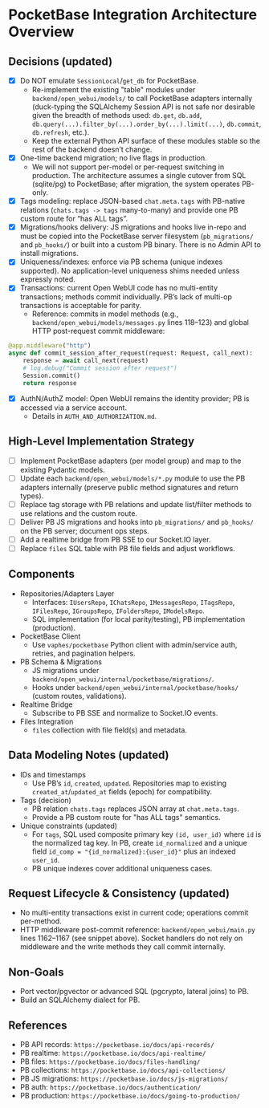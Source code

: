 # PocketBase Integration Architecture Overview

## Decisions (updated)
- [x] Do NOT emulate `SessionLocal`/`get_db` for PocketBase.
  - Re-implement the existing "table" modules under `backend/open_webui/models/` to call PocketBase adapters internally (duck-typing the SQLAlchemy Session API is not safe nor desirable given the breadth of methods used: `db.get`, `db.add`, `db.query(...).filter_by(...).order_by(...).limit(...)`, `db.commit`, `db.refresh`, etc.).
  - Keep the external Python API surface of these modules stable so the rest of the backend doesn’t change.
- [x] One-time backend migration; no live flags in production.
  - We will not support per-model or per-request switching in production. The architecture assumes a single cutover from SQL (sqlite/pg) to PocketBase; after migration, the system operates PB-only.
- [x] Tags modeling: replace JSON-based `chat.meta.tags` with PB-native relations (`chats.tags -> tags` many-to-many) and provide one PB custom route for “has ALL tags”.
- [x] Migrations/hooks delivery: JS migrations and hooks live in-repo and must be copied into the PocketBase server filesystem (`pb_migrations/` and `pb_hooks/`) or built into a custom PB binary. There is no Admin API to install migrations.
- [x] Uniqueness/indexes: enforce via PB schema (unique indexes supported). No application-level uniqueness shims needed unless expressly noted.
- [x] Transactions: current Open WebUI code has no multi-entity transactions; methods commit individually. PB’s lack of multi-op transactions is acceptable for parity.
  - Reference: commits in model methods (e.g., `backend/open_webui/models/messages.py` lines 118–123) and global HTTP post-request commit middleware:
```1162:1167:backend/open_webui/main.py
@app.middleware("http")
async def commit_session_after_request(request: Request, call_next):
    response = await call_next(request)
    # log.debug("Commit session after request")
    Session.commit()
    return response
```
- [x] AuthN/AuthZ model: Open WebUI remains the identity provider; PB is accessed via a service account.
  - Details in `AUTH_AND_AUTHORIZATION.md`.

## High-Level Implementation Strategy
- [ ] Implement PocketBase adapters (per model group) and map to the existing Pydantic models.
- [ ] Update each `backend/open_webui/models/*.py` module to use the PB adapters internally (preserve public method signatures and return types).
- [ ] Replace tag storage with PB relations and update list/filter methods to use relations and the custom route.
- [ ] Deliver PB JS migrations and hooks into `pb_migrations/` and `pb_hooks/` on the PB server; document ops steps.
- [ ] Add a realtime bridge from PB SSE to our Socket.IO layer.
- [ ] Replace `files` SQL table with PB file fields and adjust workflows.

## Components
- Repositories/Adapters Layer
  - Interfaces: `IUsersRepo`, `IChatsRepo`, `IMessagesRepo`, `ITagsRepo`, `IFilesRepo`, `IGroupsRepo`, `IFoldersRepo`, `IModelsRepo`.
  - SQL implementation (for local parity/testing), PB implementation (production).
- PocketBase Client
  - Use `vaphes/pocketbase` Python client with admin/service auth, retries, and pagination helpers.
- PB Schema & Migrations
  - JS migrations under `backend/open_webui/internal/pocketbase/migrations/`.
  - Hooks under `backend/open_webui/internal/pocketbase/hooks/` (custom routes, validations).
- Realtime Bridge
  - Subscribe to PB SSE and normalize to Socket.IO events.
- Files Integration
  - `files` collection with file field(s) and metadata.

## Data Modeling Notes (updated)
- IDs and timestamps
  - Use PB’s `id`, `created`, `updated`. Repositories map to existing `created_at`/`updated_at` fields (epoch) for compatibility.
- Tags (decision)
  - PB relation `chats.tags` replaces JSON array at `chat.meta.tags`.
  - Provide a PB custom route for "has ALL tags" semantics.
- Unique constraints (updated)
  - For `tags`, SQL used composite primary key `(id, user_id)` where `id` is the normalized tag key. In PB, create `id_normalized` and a unique field `id_comp = "{id_normalized}:{user_id}"` plus an indexed `user_id`.
  - PB unique indexes cover additional uniqueness cases.

## Request Lifecycle & Consistency (updated)
- No multi-entity transactions exist in current code; operations commit per-method.
- HTTP middleware post-commit reference: `backend/open_webui/main.py` lines 1162–1167 (see snippet above). Socket handlers do not rely on middleware and the write methods they call commit internally.

## Non-Goals
- Port vector/pgvector or advanced SQL (pgcrypto, lateral joins) to PB.
- Build an SQLAlchemy dialect for PB.

## References
- PB API records: `https://pocketbase.io/docs/api-records/`
- PB realtime: `https://pocketbase.io/docs/api-realtime/`
- PB files: `https://pocketbase.io/docs/files-handling/`
- PB collections: `https://pocketbase.io/docs/api-collections/`
- PB JS migrations: `https://pocketbase.io/docs/js-migrations/`
- PB auth: `https://pocketbase.io/docs/authentication/`
- PB production: `https://pocketbase.io/docs/going-to-production/`